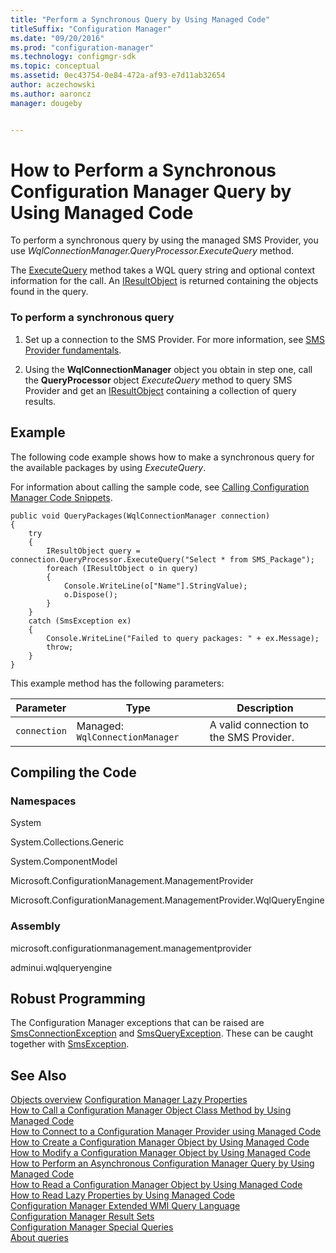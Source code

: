 ```yaml
---
title: "Perform a Synchronous Query by Using Managed Code"
titleSuffix: "Configuration Manager"
ms.date: "09/20/2016"
ms.prod: "configuration-manager"
ms.technology: configmgr-sdk
ms.topic: conceptual
ms.assetid: 0ec43754-0e84-472a-af93-e7d11ab32654
author: aczechowski
ms.author: aaroncz
manager: dougeby


---
```

# How to Perform a Synchronous Configuration Manager Query by Using Managed Code
To perform a synchronous query by using the managed SMS Provider, you use *WqlConnectionManager.QueryProcessor.ExecuteQuery* method.  

 The [ExecuteQuery](https://msdn.microsoft.com/library/cc146278.aspx) method takes a WQL query string and optional context information for the call. An [IResultObject](https://msdn.microsoft.com/library/microsoft.configurationmanagement.managementprovider.iresultobject.aspx) is returned containing the objects found in the query.  

### To perform a synchronous query  

1.  Set up a connection to the SMS Provider. For more information, see [SMS Provider fundamentals](sms-provider-fundamentals.md).  

2.  Using the **WqlConnectionManager** object you obtain in step one, call the **QueryProcessor** object *ExecuteQuery* method to query SMS Provider and get an [IResultObject](https://msdn.microsoft.com/library/microsoft.configurationmanagement.managementprovider.iresultobject.aspx) containing a collection of query results.  

## Example  
 The following code example shows how to make a synchronous query for the available packages by using *ExecuteQuery*.  

 For information about calling the sample code, see [Calling Configuration Manager Code Snippets](../../../develop/core/understand/calling-code-snippets.md).  

```  
public void QueryPackages(WqlConnectionManager connection)  
{  
    try  
    {  
        IResultObject query = connection.QueryProcessor.ExecuteQuery("Select * from SMS_Package");  
        foreach (IResultObject o in query)  
        {  
            Console.WriteLine(o["Name"].StringValue);  
            o.Dispose();  
        }  
    }  
    catch (SmsException ex)  
    {  
        Console.WriteLine("Failed to query packages: " + ex.Message);  
        throw;  
    }  
}  

```  

 This example method has the following parameters:  

|Parameter|Type|Description|  
|---------------|----------|-----------------|  
|`connection`|Managed: `WqlConnectionManager`|A valid connection to the SMS Provider.|  

## Compiling the Code  

### Namespaces  
 System  

 System.Collections.Generic  

 System.ComponentModel  

 Microsoft.ConfigurationManagement.ManagementProvider  

 Microsoft.ConfigurationManagement.ManagementProvider.WqlQueryEngine  

### Assembly  
 microsoft.configurationmanagement.managementprovider  

 adminui.wqlqueryengine  

## Robust Programming  
 The Configuration Manager exceptions that can be raised are [SmsConnectionException](https://msdn.microsoft.com/library/microsoft.configurationmanagement.managementprovider.smsconnectionexception.aspx) and [SmsQueryException](https://msdn.microsoft.com/library/microsoft.configurationmanagement.managementprovider.smsqueryexception.aspx). These can be caught together with [SmsException](https://msdn.microsoft.com/library/microsoft.configurationmanagement.managementprovider.smsexception.aspx).  

## See Also  
 [Objects overview](configuration-manager-objects-overview.md)
 [Configuration Manager Lazy Properties](../../../develop/core/understand/configuration-manager-lazy-properties.md)   
 [How to Call a Configuration Manager Object Class Method by Using Managed Code](../../../develop/core/understand/how-to-call-a-configuration-manager-object-class-method-by-using-managed-code.md)   
 [How to Connect to a Configuration Manager Provider using Managed Code](../../../develop/core/understand/how-to-connect-to-an-sms-provider-by-using-managed-code.md)   
 [How to Create a Configuration Manager Object by Using Managed Code](../../../develop/core/understand/how-to-create-a-configuration-manager-object-by-using-managed-code.md)   
 [How to Modify a Configuration Manager Object by Using Managed Code](../../../develop/core/understand/how-to-modify-a-configuration-manager-object-by-using-managed-code.md)   
 [How to Perform an Asynchronous Configuration Manager Query by Using Managed Code](../../../develop/core/understand/how-to-perform-an-asynchronous-query-by-using-managed-code.md)   
 [How to Read a Configuration Manager Object by Using Managed Code](../../../develop/core/understand/how-to-read-a-configuration-manager-object-by-using-managed-code.md)   
 [How to Read Lazy Properties by Using Managed Code](../../../develop/core/understand/how-to-read-lazy-properties-by-using-managed-code.md)   
 [Configuration Manager Extended WMI Query Language](../../../develop/core/understand/extended-wmi-query-language.md)   
 [Configuration Manager Result Sets](../../../develop/core/understand/result-sets.md)   
 [Configuration Manager Special Queries](../../../develop/core/understand/special-queries.md)   
 [About queries](about-configuration-manager-queries.md)
